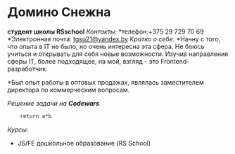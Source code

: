 # Домино Снежна 
**студент школы RSschool**
_Контакты:_
 *телефон:+375 29 729 70 69
*Электронная почта: tgsu21@yandex.by
_Кратко о себе:_
*Начну с того, что опыта в IT не было, но очень интересна эта сфера. Не боюсь учиться и открывать для себя новые возможности. Изучив направления сферы IT, более подходящее, на мой, взгляд - это Frontend-разработчик.

*Был опыт работы в оптовых продажах, являлась заместителем директора по коммерческим вопросам. 

*Решение задачи на **Codewars***  
```def multiply (a,b):
    return a*b
```
 *Курсы:*   
  * JS/FE дошкольное образование (RS School)
